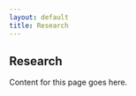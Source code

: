 ```yaml
---
layout: default
title: Research
---
```


<div class="container">
  <h2>Research</h2>
  <p>Content for this page goes here.</p>
</div>

